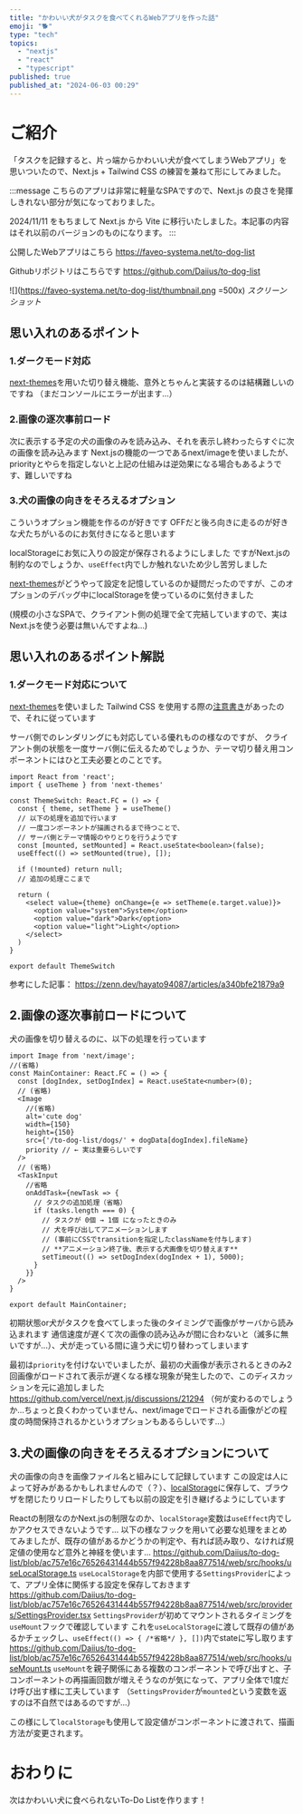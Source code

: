 ```yaml
---
title: "かわいい犬がタスクを食べてくれるWebアプリを作った話"
emoji: "🐕"
type: "tech"
topics:
  - "nextjs"
  - "react"
  - "typescript"
published: true
published_at: "2024-06-03 00:29"
---
```


# ご紹介
「タスクを記録すると、片っ端からかわいい犬が食べてしまうWebアプリ」を思いついたので、Next.js + Tailwind CSS の練習を兼ねて形にしてみました。

:::message
こちらのアプリは非常に軽量なSPAですので、Next.js の良さを発揮しきれない部分が気になっておりました。

2024/11/11 をもちまして Next.js から Vite に移行いたしました。本記事の内容はそれ以前のバージョンのものになります。
:::

公開したWebアプリはこちら
https://faveo-systema.net/to-dog-list

Githubリポジトリはこちらです
https://github.com/Daiius/to-dog-list

![](https://faveo-systema.net/to-dog-list/thumbnail.png =500x)
*スクリーンショット*

## 思い入れのあるポイント

### 1.ダークモード対応
[next-themes](https://www.npmjs.com/package/next-themes)を用いた切り替え機能、意外とちゃんと実装するのは結構難しいのですね
（まだコンソールにエラーが出ます...）

### 2.画像の逐次事前ロード
次に表示する予定の犬の画像のみを読み込み、それを表示し終わったらすぐに次の画像を読み込みます
Next.jsの機能の一つであるnext/imageを使いましたが、priorityとやらを指定しないと上記の仕組みは逆効果になる場合もあるようです、難しいですね

### 3.犬の画像の向きをそろえるオプション
こういうオプション機能を作るのが好きです
OFFだと後ろ向きに走るのが好きな犬たちがいるのにお気付きになると思います

localStorageにお気に入りの設定が保存されるようにしました
ですがNext.jsの制約なのでしょうか、`useEffect`内でしか触れないため少し苦労しました

[next-themes](https://www.npmjs.com/package/next-themes)がどうやって設定を記憶しているのか疑問だったのですが、このオプションのデバッグ中にlocalStorageを使っているのに気付きました

(規模の小さなSPAで、クライアント側の処理で全て完結していますので、実はNext.jsを使う必要は無いんですよね...)

## 思い入れのあるポイント解説
### 1.ダークモード対応について
[next-themes](https://github.com/pacocoursey/next-themes)を使いました
Tailwind CSS を使用する際の[注意書き](https://github.com/pacocoursey/next-themes#with-tailwind)があったので、それに従っています

サーバ側でのレンダリングにも対応している優れものの様なのですが、
クライアント側の状態を一度サーバ側に伝えるためでしょうか、テーマ切り替え用コンポーネントにはひと工夫必要とのことです。
```tsx:ThemeSwitch.tsx
import React from 'react';
import { useTheme } from 'next-themes'

const ThemeSwitch: React.FC = () => {
  const { theme, setTheme } = useTheme()
  // 以下の処理を追加で行います
  // 一度コンポーネントが描画されるまで待つことで、
  // サーバ側とテーマ情報のやりとりを行うようです
  const [mounted, setMounted] = React.useState<boolean>(false);
  useEffect(() => setMounted(true), []);

  if (!mounted) return null;
  // 追加の処理ここまで

  return (
    <select value={theme} onChange={e => setTheme(e.target.value)}>
      <option value="system">System</option>
      <option value="dark">Dark</option>
      <option value="light">Light</option>
    </select>
  )
}

export default ThemeSwitch
```
参考にした記事：
https://zenn.dev/hayato94087/articles/a340bfe21879a9

## 2.画像の逐次事前ロードについて
犬の画像を切り替えるのに、以下の処理を行っています
```TSX:MainContainer.tsx
import Image from 'next/image';
//(省略)
const MainContainer: React.FC = () => {
  const [dogIndex, setDogIndex] = React.useState<number>(0);
  // (省略)
  <Image
    //(省略)
    alt='cute dog'
    width={150}
    height={150}
    src={'/to-dog-list/dogs/' + dogData[dogIndex].fileName}
    priority // ← 実は重要らしいです
  />
  // (省略)
  <TaskInput
    //省略
    onAddTask={newTask => {
      // タスクの追加処理（省略）
      if (tasks.length === 0) {
        // タスクが 0個 → 1個 になったときのみ
        // 犬を呼び出してアニメーションします
        // (事前にCSSでtransitionを指定したclassNameを付与します)
        // **アニメーション終了後、表示する犬画像を切り替えます**
        setTimeout(() => setDogIndex(dogIndex + 1), 5000);
      }
    }}
  />
}

export default MainContainer;
```
初期状態or犬がタスクを食べてしまった後のタイミングで画像がサーバから読み込まれます
通信速度が遅くて次の画像の読み込みが間に合わないと（滅多に無いですが...）、犬が走っている間に違う犬に切り替わってしまいます

最初は`priority`を付けないでいましたが、最初の犬画像が表示されるときのみ2回画像がロードされて表示が遅くなる様な現象が発生したので、このディスカッションを元に追加しました
https://github.com/vercel/next.js/discussions/21294
（何が変わるのでしょうか...ちょっと良くわかっていません、next/imageでロードされる画像がどの程度の時間保持されるかというオプションもあるらしいです...）

## 3.犬の画像の向きをそろえるオプションについて
犬の画像の向きを画像ファイル名と組みにして記録しています
この設定は人によって好みがあるかもしれませんので（？）、[localStorage](https://developer.mozilla.org/ja/docs/Web/API/Window/localStorage)に保存して、ブラウザを閉じたりリロードしたりしても以前の設定を引き継げるようにしています

Reactの制限なのかNext.jsの制限なのか、`localStorage`変数は`useEffect`内でしかアクセスできないようです...
以下の様なフックを用いて必要な処理をまとめてみましたが、既存の値があるかどうかの判定や、有れば読み取り、なければ規定値の使用など意外と神経を使います...
https://github.com/Daiius/to-dog-list/blob/ac757e16c76526431444b557f94228b8aa877514/web/src/hooks/useLocalStorage.ts
`useLocalStorage`を内部で使用する`SettingsProvider`によって、アプリ全体に関係する設定を保存しておきます
https://github.com/Daiius/to-dog-list/blob/ac757e16c76526431444b557f94228b8aa877514/web/src/providers/SettingsProvider.tsx
`SettingsProvider`が初めてマウントされるタイミングを`useMount`フックで確認しています
これを`useLocalStorage`に渡して既存の値があるかチェックし、`useEffect(() => { /*省略*/ }, [])`内でstateに写し取ります
https://github.com/Daiius/to-dog-list/blob/ac757e16c76526431444b557f94228b8aa877514/web/src/hooks/useMount.ts
`useMount`を親子関係にある複数のコンポーネントで呼び出すと、子コンポーネントの再描画回数が増えそうなのが気になって、アプリ全体で1度だけ呼び出す様に工夫しています
（`SettingsProvider`が`mounted`という変数を返すのは不自然ではあるのですが...）

この様にして`localStorage`も使用して設定値がコンポーネントに渡されて、描画方法が変更されます。

# おわりに
次はかわいい犬に食べられないTo-Do Listを作ります！
